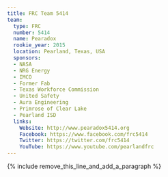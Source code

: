 ```yaml
---
title: FRC Team 5414
team:
  type: FRC
  number: 5414
  name: Pearadox
  rookie_year: 2015
  location: Pearland, Texas, USA
  sponsors:
  - NASA
  - NRG Energy
  - IMCO
  - Former Fab
  - Texas Workforce Commission
  - United Safety
  - Aura Engineering
  - Primrose of Clear Lake
  - Pearland ISD
  links:
    Website: http://www.pearadox5414.org
    Facebook: https://www.facebook.com/frc5414
    Twitter: https://twitter.com/frc5414
    YouTube: https://www.youtube.com/pearlandfrc
---
```


{% include remove_this_line_and_add_a_paragraph %}
